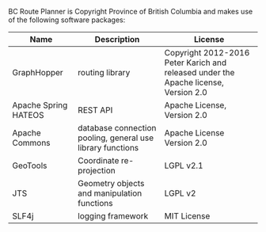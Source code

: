 BC Route Planner is Copyright Province of British Columbia and makes use of the following software packages:

Name | Description | License
--- | --- | ---
GraphHopper | routing library | Copyright 2012-2016 Peter Karich and released under the Apache license, Version 2.0
Apache Spring HATEOS | REST API | Apache License, Version 2.0
Apache Commons | database connection pooling, general use library functions |	Apache License Version 2.0
GeoTools	| Coordinate re-projection |	LGPL v2.1
JTS | Geometry objects and manipulation functions |	LGPL v2
SLF4j |	logging framework |	MIT License
